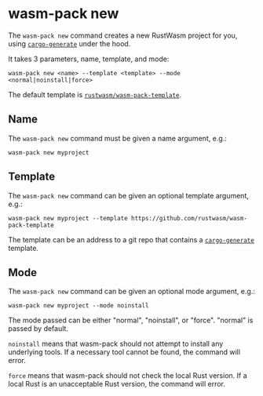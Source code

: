 # wasm-pack new

The `wasm-pack new` command creates a new RustWasm project for you,
using [`cargo-generate`] under the hood.

It takes 3 parameters, name, template, and mode:

```
wasm-pack new <name> --template <template> --mode <normal|noinstall|force>
```

The default template is [`rustwasm/wasm-pack-template`](https://github.com/rustwasm/wasm-pack-template).

## Name

The `wasm-pack new` command must be given a name argument, e.g.:

```
wasm-pack new myproject
```

## Template

The `wasm-pack new` command can be given an optional template argument, e.g.:

```
wasm-pack new myproject --template https://github.com/rustwasm/wasm-pack-template
```

The template can be an address to a git repo that contains a [`cargo-generate`]
template.

[`cargo-generate`]: https://github.com/cargo-generate/cargo-generate

## Mode

The `wasm-pack new` command can be given an optional mode argument, e.g.:

```
wasm-pack new myproject --mode noinstall
```

The mode passed can be either "normal", "noinstall", or "force". "normal" is passed by
default.

`noinstall` means that wasm-pack should not attempt to install any underlying tools.
If a necessary tool cannot be found, the command will error.

`force` means that wasm-pack should not check the local Rust version. If a local Rust
is an unacceptable Rust version, the command will error.
